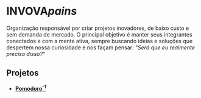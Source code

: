 # INVOVA*pains*

Organização responsável por criar projetos inovadores, de baixo custo e sem demanda de mercado. O principal objetivo é manter seus integrantes conectados e com a mente ativa, sempre buscando ideias e soluções que despertem nossa curiosidade e nos façam pensar: *"Será que eu realmente preciso disso?"*


## Projetos

- [**Pomodoro<sup>-1</sup>**](https://github.com/INOVApains/inverse-pomodoro)